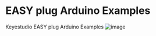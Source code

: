 # EASY plug Arduino Examples
Keyestudio EASY plug Arduino Examples 
![image](https://github.com/microrobotics/easyplug/assets/4562957/3ecfefaf-1635-4370-861e-a8120eae98ff)
